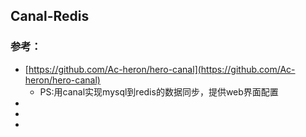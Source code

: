 ## Canal-Redis

### 参考：
- [https://github.com/Ac-heron/hero-canal](https://github.com/Ac-heron/hero-canal)
    - PS:用canal实现mysql到redis的数据同步，提供web界面配置
- []()
- []()
- []()